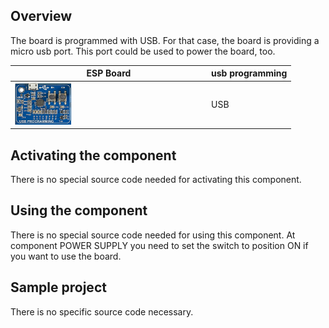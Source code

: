 ## Overview
The board is programmed with USB. For that case, the board is providing a micro usb port. This port could be used to power the board, too.

ESP Board | usb programming
--- | ---
<img src="/images/esp32/block_usb_programming.png"  width="30%"> | USB

## Activating the component
There is no special source code needed for activating this component.

## Using the component
There is no special source code needed for using this component. At component POWER SUPPLY you need to set the switch to position ON if you want to use the board.

## Sample project
There is no specific source code necessary.
